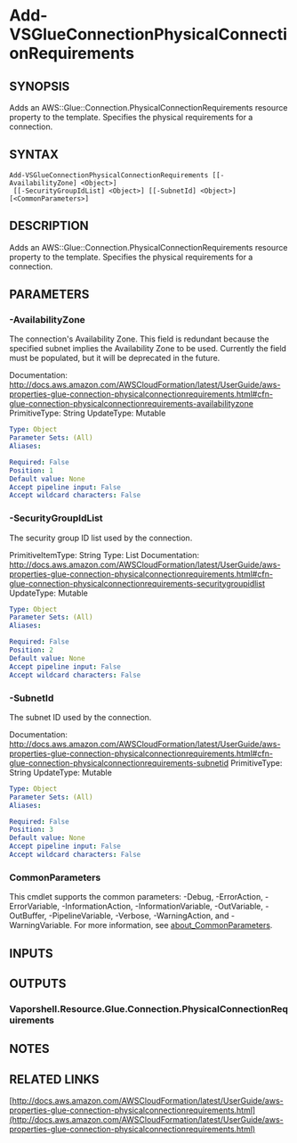 # Add-VSGlueConnectionPhysicalConnectionRequirements

## SYNOPSIS
Adds an AWS::Glue::Connection.PhysicalConnectionRequirements resource property to the template.
Specifies the physical requirements for a connection.

## SYNTAX

```
Add-VSGlueConnectionPhysicalConnectionRequirements [[-AvailabilityZone] <Object>]
 [[-SecurityGroupIdList] <Object>] [[-SubnetId] <Object>] [<CommonParameters>]
```

## DESCRIPTION
Adds an AWS::Glue::Connection.PhysicalConnectionRequirements resource property to the template.
Specifies the physical requirements for a connection.

## PARAMETERS

### -AvailabilityZone
The connection's Availability Zone.
This field is redundant because the specified subnet implies the Availability Zone to be used.
Currently the field must be populated, but it will be deprecated in the future.

Documentation: http://docs.aws.amazon.com/AWSCloudFormation/latest/UserGuide/aws-properties-glue-connection-physicalconnectionrequirements.html#cfn-glue-connection-physicalconnectionrequirements-availabilityzone
PrimitiveType: String
UpdateType: Mutable

```yaml
Type: Object
Parameter Sets: (All)
Aliases:

Required: False
Position: 1
Default value: None
Accept pipeline input: False
Accept wildcard characters: False
```

### -SecurityGroupIdList
The security group ID list used by the connection.

PrimitiveItemType: String
Type: List
Documentation: http://docs.aws.amazon.com/AWSCloudFormation/latest/UserGuide/aws-properties-glue-connection-physicalconnectionrequirements.html#cfn-glue-connection-physicalconnectionrequirements-securitygroupidlist
UpdateType: Mutable

```yaml
Type: Object
Parameter Sets: (All)
Aliases:

Required: False
Position: 2
Default value: None
Accept pipeline input: False
Accept wildcard characters: False
```

### -SubnetId
The subnet ID used by the connection.

Documentation: http://docs.aws.amazon.com/AWSCloudFormation/latest/UserGuide/aws-properties-glue-connection-physicalconnectionrequirements.html#cfn-glue-connection-physicalconnectionrequirements-subnetid
PrimitiveType: String
UpdateType: Mutable

```yaml
Type: Object
Parameter Sets: (All)
Aliases:

Required: False
Position: 3
Default value: None
Accept pipeline input: False
Accept wildcard characters: False
```

### CommonParameters
This cmdlet supports the common parameters: -Debug, -ErrorAction, -ErrorVariable, -InformationAction, -InformationVariable, -OutVariable, -OutBuffer, -PipelineVariable, -Verbose, -WarningAction, and -WarningVariable. For more information, see [about_CommonParameters](http://go.microsoft.com/fwlink/?LinkID=113216).

## INPUTS

## OUTPUTS

### Vaporshell.Resource.Glue.Connection.PhysicalConnectionRequirements
## NOTES

## RELATED LINKS

[http://docs.aws.amazon.com/AWSCloudFormation/latest/UserGuide/aws-properties-glue-connection-physicalconnectionrequirements.html](http://docs.aws.amazon.com/AWSCloudFormation/latest/UserGuide/aws-properties-glue-connection-physicalconnectionrequirements.html)

